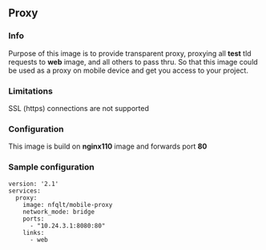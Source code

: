 ## Proxy

### Info
Purpose of this image is to provide transparent proxy, proxying all __test__
 tld requests to __web__ image, and all others to pass thru. So that this
 image could be used as a proxy on mobile device and get you access to your
 project.

### Limitations
SSL (https) connections are not supported

### Configuration
This image is build on __nginx110__ image and forwards port __80__

### Sample configuration
```
version: '2.1'
services:
  proxy:
    image: nfqlt/mobile-proxy
    network_mode: bridge
    ports:
      - "10.24.3.1:8080:80"
    links:
      - web
```

